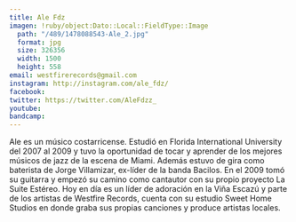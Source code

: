 ```yaml
---
title: Ale Fdz
imagen: !ruby/object:Dato::Local::FieldType::Image
  path: "/489/1478088543-Ale_2.jpg"
  format: jpg
  size: 326356
  width: 1500
  height: 558
email: westfirerecords@gmail.com
instagram: http://instagram.com/ale_fdz/
facebook: 
twitter: https://twitter.com/AleFdzz_
youtube: 
bandcamp: 
---
```


<p>
Ale es un músico costarricense. Estudió en Florida International University del 2007 al 2009 y tuvo la oportunidad de tocar y aprender de los mejores músicos de jazz de la escena de Miami. Además estuvo de gira como baterista de Jorge Villamizar, ex-líder de la banda Bacilos. En el 2009 tomó su guitarra y empezó su camino como cantautor con su propio proyecto La Suite Estéreo. Hoy en día es un líder de adoración en la Viña Escazú y parte de los artistas de Westfire Records, cuenta con su estudio Sweet Home Studios en donde graba sus propias canciones y produce artistas locales.</p>